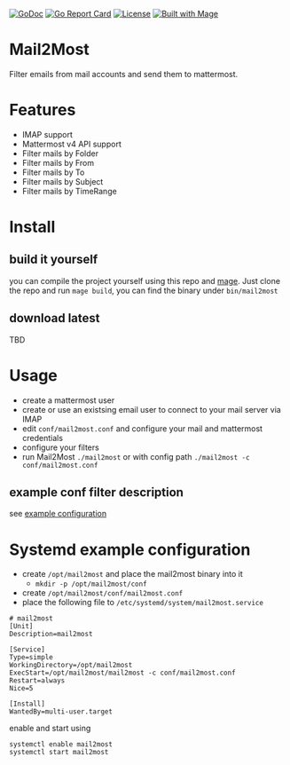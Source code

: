 [![GoDoc](https://img.shields.io/badge/godoc-reference-green.svg)](https://godoc.org/github.com/cseeger-epages/mail2most/lib)
[![Go Report Card](https://goreportcard.com/badge/github.com/cseeger-epages/mail2most)](https://goreportcard.com/report/github.com/cseeger-epages/mail2most)
[![License](https://img.shields.io/badge/license-MIT-blue.svg)](https://github.com/cseeger-epages/mail2most/blob/master/LICENSE)
[![Built with Mage](https://magefile.org/badge.svg)](https://magefile.org)

# Mail2Most

Filter emails from mail accounts and send them to mattermost.

# Features

- IMAP support
- Mattermost v4 API support
- Filter mails by Folder
- Filter mails by From
- Filter mails by To
- Filter mails by Subject
- Filter mails by TimeRange

# Install

## build it yourself

you can compile the project yourself using this repo and [mage](https://magefile.org).
Just clone the repo and run `mage build`, you can find the binary under `bin/mail2most`

## download latest

TBD

# Usage

- create a mattermost user 
- create or use an existsing email user to connect to your mail server via IMAP
- edit `conf/mail2most.conf` and configure your mail and mattermost credentials
- configure your filters
- run Mail2Most `./mail2most` or with config path `./mail2most -c conf/mail2most.conf`

## example conf filter description

see [example configuration](https://github.com/cseeger-epages/mail2most/blob/master/conf/mail2most.conf)

# Systemd example configuration

- create `/opt/mail2most` and place the mail2most binary into it
  - `mkdir -p /opt/mail2most/conf`
- create `/opt/mail2most/conf/mail2most.conf`
- place the following file to `/etc/systemd/system/mail2most.service`

```
# mail2most
[Unit]
Description=mail2most

[Service]
Type=simple
WorkingDirectory=/opt/mail2most
ExecStart=/opt/mail2most/mail2most -c conf/mail2most.conf
Restart=always
Nice=5

[Install]
WantedBy=multi-user.target
```

enable and start using

```
systemctl enable mail2most
systemctl start mail2most
```
